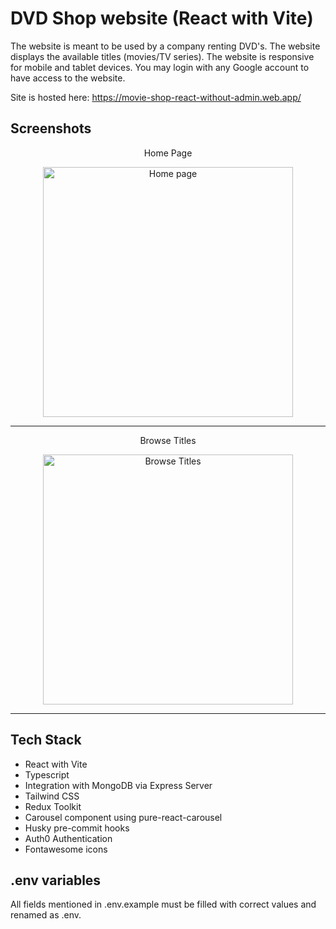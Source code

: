 # DVD Shop website (React with Vite)

The website is meant to be used by a company renting DVD's. The website displays the available titles (movies/TV series). The website is responsive for mobile and tablet devices. You may login with any Google account to have access to the website.

Site is hosted here:
https://movie-shop-react-without-admin.web.app/

## Screenshots

<p align="center">
Home Page
</p>

<div align="center">
  <img src="https://user-images.githubusercontent.com/56665179/158519411-0b8ad1fa-53d5-4557-8526-13809008e715.png" height="400" alt="Home page" style="object-fit: contain;" >
</div>

---

<p align="center">
Browse Titles
</p>

<div align="center">
  <img src="https://user-images.githubusercontent.com/56665179/158519423-27f24171-2bb8-4d8b-a2ef-7ef7cac19576.png" height="400" alt="Browse Titles" style="object-fit: contain;" >
</div>

---

## Tech Stack

- React with Vite
- Typescript
- Integration with MongoDB via Express Server
- Tailwind CSS
- Redux Toolkit
- Carousel component using pure-react-carousel
- Husky pre-commit hooks
- Auth0 Authentication
- Fontawesome icons

## .env variables

All fields mentioned in .env.example must be filled with correct values and renamed as .env.
